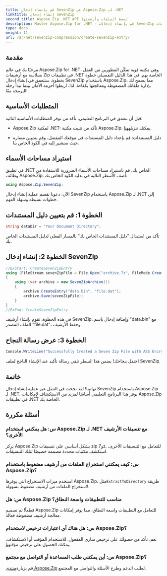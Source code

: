 ```yaml
---
title: قم بإنشاء إدخال SevenZip في Aspose.Zip لـ .NET
linktitle: إنشاء إدخال SevenZip
second_title: Aspose.Zip .NET API لضغط الملفات وأرشفتها
description: Master Aspose.Zip for .NET - قم بإنشاء إدخالات SevenZip دون عناء. قم بتحسين تطبيقات .NET الخاصة بك من خلال المعالجة الفعالة لأرشيف ZIP.
type: docs
weight: 11
url: /ar/net/sevenzip-compression/create-sevenzip-entry/
---
```


## مقدمة

مرحبًا بك في عالم Aspose.Zip for .NET، وهي مكتبة قوية تمكّن المطورين من العمل بسلاسة مع أرشيفات Zip في تطبيقات .NET الخاصة بهم. في هذا الدليل التفصيلي خطوة بخطوة، سنتعمق في إنشاء إدخال SevenZip باستخدام Aspose.Zip، مما يسمح لك بإدارة ملفاتك المضغوطة ومعالجتها بكفاءة. لذا، اربطوا أحزمة الأمان بينما نبدأ رحلة البرمجة معًا!

## المتطلبات الأساسية

قبل أن نتعمق في البرنامج التعليمي، تأكد من توفر المتطلبات الأساسية التالية:

-  Aspose.Zip لمكتبة .NET: تأكد من تثبيت مكتبة Aspose.Zip. يمكنك تنزيله[هنا](https://releases.aspose.com/zip/net/).

- دليل المستندات: قم بإعداد دليل المستندات في موقعك المفضل، وقم بتدوين مساره حيث سنشير إليه في الكود الخاص بنا.

## استيراد مساحات الأسماء

في تطبيق .NET الخاص بك، قم باستيراد مساحات الأسماء الضرورية للاستفادة من وظائف Aspose.Zip. أضف الأسطر التالية في بداية الكود الخاص بك:

```csharp
using Aspose.Zip.SevenZip;
```

الآن، دعونا نقسم عملية إنشاء إدخال SevenZip باستخدام Aspose.Zip لـ .NET إلى خطوات بسيطة وسهلة الفهم.

## الخطوة 1: قم بتعيين دليل المستندات

```csharp
string dataDir = "Your Document Directory";
```

تأكد من استبدال "دليل المستندات الخاص بك" بالمسار الفعلي لدليل المستندات الخاص بك.

## الخطوة 2: إنشاء إدخال SevenZip

```csharp
//ExStart: CreateSevenZipEntry
using (FileStream sevenZipFile = File.Open("archive.7z", FileMode.Create))
{
    using (var archive = new SevenZipArchive())
    {
        archive.CreateEntry("data.bin", "file.dat");
        archive.Save(sevenZipFile);
    }
}
//ExEnd: CreateSevenZipEntry
```

في هذه الخطوة، نقوم بإنشاء أرشيف SevenZip، وإضافة إدخال باسم "data.bin" مع الملف المصدر "file.dat"، وحفظ الأرشيف.

## الخطوة 3: عرض رسالة النجاح

```csharp
Console.WriteLine("Successfully Created a Seven Zip File with AES Encryption Settings");
```

احتفل بنجاحك! يضمن هذا السطر تلقي رسالة تأكيد عند الإنشاء الناجح لملف SevenZip.

## خاتمة

تهانينا! لقد نجحت في التنقل عبر عملية إنشاء إدخال SevenZip باستخدام Aspose.Zip لـ .NET. يوفر هذا البرنامج التعليمي أساسًا لمزيد من الاستكشاف لإمكانيات Aspose.Zip في تطبيقات .NET الخاصة بك.

## أسئلة مكررة

### س: هل يمكنني استخدام Aspose.Zip لـ .NET مع تنسيقات الأرشيف الأخرى؟
يركز Aspose.Zip بشكل أساسي على تنسيقات zip و7z. للتعامل مع التنسيقات الأخرى، استكشف مكتبات محددة مصممة خصيصًا لتلك التنسيقات.

### س: كيف يمكنني استخراج الملفات من أرشيف مضغوط باستخدام Aspose.Zip؟
 استخدم ميزات الاستخراج التي يوفرها Aspose.Zip، مثل`ExtractToDirectory` طريقة لاستخراج الملفات من أرشيف مضغوط بسهولة.

### س: هل Aspose.Zip مناسب للتطبيقات واسعة النطاق؟
قطعاً! تم تصميم Aspose.Zip للتعامل مع التطبيقات واسعة النطاق، مما يوفر إمكانات معالجة أرشيف مضغوطة فعالة.

### س: هل هناك أي اعتبارات ترخيص لاستخدام Aspose.Zip؟
 نعم، تأكد من حصولك على ترخيص ساري المفعول. للاستخدام المؤقت أو الاستكشاف، يمكنك الحصول على ترخيص مؤقت[هنا](https://purchase.aspose.com/temporary-license/).

### س: أين يمكنني طلب المساعدة أو التواصل مع مجتمع Aspose.Zip؟
 قم بزيارة[منتدى Aspose.Zip](https://forum.aspose.com/c/zip/37) لطلب الدعم وطرح الأسئلة والتواصل مع المجتمع.
